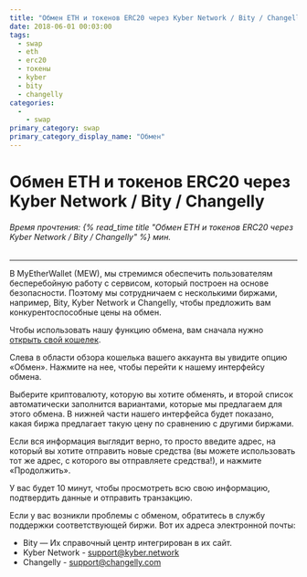 ```yaml
---
title: "Обмен ETH и токенов ERC20 через Kyber Network / Bity / Changelly"
date: 2018-06-01 00:03:00
tags:
  - swap
  - eth
  - erc20
  - токены
  - kyber
  - bity
  - changelly
categories:
  - 
    - swap
primary_category: swap
primary_category_display_name: "Обмен"
---
```


# **Обмен ETH и токенов ERC20 через Kyber Network / Bity / Changelly**

###### Время прочтения: {% read_time title "Обмен ETH и токенов ERC20 через Kyber Network / Bity / Changelly" %} мин.

* * *

В MyEtherWallet (MEW), мы стремимся обеспечить пользователям бесперебойную работу с сервисом, который построен на основе безопасности. Поэтому мы сотрудничаем с несколькими биржами, например, Bity, Kyber Network и Changelly, чтобы предложить вам конкурентоспособные цены на обмен.

Чтобы использовать нашу функцию обмена, вам сначала нужно [открыть свой кошелек](/@@@@@@/getting-started/how-to-access-your-wallet).

Слева в области обзора кошелька вашего аккаунта вы увидите опцию «Обмен». Нажмите на нее, чтобы перейти к нашему интерфейсу обмена.

Выберите криптовалюту, которую вы хотите обменять, и второй список автоматически заполнится вариантами, которые мы предлагаем для этого обмена. В нижней части нашего интерфейса будет показано, какая биржа предлагает такую цену по сравнению с другими биржами.

Если вся информация выглядит верно, то просто введите адрес, на который вы хотите отправить новые средства (вы можете использовать тот же адрес, с которого вы отправляете средства!), и нажмите «Продолжить».

У вас будет 10 минут, чтобы просмотреть всю свою информацию, подтвердить данные и отправить транзакцию.

Если у вас возникли проблемы с обменом, обратитесь в службу поддержки соответствующей биржи. Вот их адреса электронной почты:

-   Bity — Их справочный центр интегрирован в их сайт.
-   Kyber Network - [support@kyber.network](mailto:support@kyber.network)
-   Changelly - [support@changelly.com](mailto:support@changelly.com)
